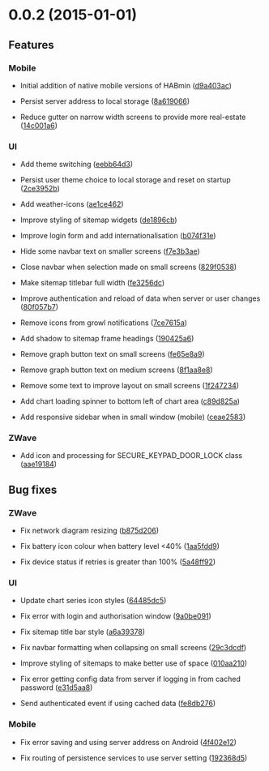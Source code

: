 # 0.0.2 (2015-01-01)

## Features
### Mobile

*  Initial addition of native mobile versions of HABmin ([d9a403ac](git@github.com:cdjackson/HABmin2/commit/d9a403ac))

* Persist server address to local storage ([8a619066](git@github.com:cdjackson/HABmin2/commit/8a619066))

* Reduce gutter on narrow width screens to provide more real-estate ([14c001a6](git@github.com:cdjackson/HABmin2/commit/14c001a6))

### UI

* Add theme switching ([eebb64d3](git@github.com:cdjackson/HABmin2/commit/eebb64d3))

* Persist user theme choice to local storage and reset on startup ([2ce3952b](git@github.com:cdjackson/HABmin2/commit/2ce3952b))

* Add weather-icons ([ae1ce462](git@github.com:cdjackson/HABmin2/commit/ae1ce462))

* Improve styling of sitemap widgets ([de1896cb](git@github.com:cdjackson/HABmin2/commit/de1896cb))

* Improve login form and add internationalisation ([b074f31e](git@github.com:cdjackson/HABmin2/commit/b074f31e))

* Hide some navbar text on smaller screens ([f7e3b3ae](git@github.com:cdjackson/HABmin2/commit/f7e3b3ae))

* Close navbar when selection made on small screens ([829f0538](git@github.com:cdjackson/HABmin2/commit/829f0538))

* Make sitemap titlebar full width ([fe3256dc](git@github.com:cdjackson/HABmin2/commit/fe3256dc))

* Improve authentication and reload of data when server or user changes ([80f057b7](git@github.com:cdjackson/HABmin2/commit/80f057b7))

* Remove icons from growl notifications ([7ce7615a](git@github.com:cdjackson/HABmin2/commit/7ce7615a))

* Add shadow to sitemap frame headings ([190425a6](git@github.com:cdjackson/HABmin2/commit/190425a6))

* Remove graph button text on small screens ([fe65e8a9](git@github.com:cdjackson/HABmin2/commit/fe65e8a9))

* Remove graph button text on medium screens ([8f1aa8e8](git@github.com:cdjackson/HABmin2/commit/8f1aa8e8))

* Remove some text to improve layout on small screens ([1f247234](git@github.com:cdjackson/HABmin2/commit/1f247234))

* Add chart loading spinner to bottom left of chart area ([c89d825a](git@github.com:cdjackson/HABmin2/commit/c89d825a))

* Add responsive sidebar when in small window (mobile) ([ceae2583](git@github.com:cdjackson/HABmin2/commit/ceae2583))

### ZWave

* Add icon and processing for SECURE_KEYPAD_DOOR_LOCK class ([aae19184](git@github.com:cdjackson/HABmin2/commit/aae19184))



## Bug fixes
### ZWave

* Fix network diagram resizing ([b875d206](git@github.com:cdjackson/HABmin2/commit/b875d206))

* Fix battery icon colour when battery level <40% ([1aa5fdd9](git@github.com:cdjackson/HABmin2/commit/1aa5fdd9))

* Fix device status if retries is greater than 100% ([5a48ff92](git@github.com:cdjackson/HABmin2/commit/5a48ff92))

### UI

* Update chart series icon styles ([64485dc5](git@github.com:cdjackson/HABmin2/commit/64485dc5))

* Fix error with login and authorisation window ([9a0be091](git@github.com:cdjackson/HABmin2/commit/9a0be091))

* Fix sitemap title bar style ([a6a39378](git@github.com:cdjackson/HABmin2/commit/a6a39378))

* Fix navbar formatting when collapsing on small screens ([29c3dcdf](git@github.com:cdjackson/HABmin2/commit/29c3dcdf))

* Improve styling of sitemaps to make better use of space ([010aa210](git@github.com:cdjackson/HABmin2/commit/010aa210))

* Fix error getting config data from server if logging in from cached password ([e31d5aa8](git@github.com:cdjackson/HABmin2/commit/e31d5aa8))

* Send authenticated event if using cached data ([fe8db276](git@github.com:cdjackson/HABmin2/commit/fe8db276))

### Mobile

* Fix error saving and using server address on Android ([4f402e12](git@github.com:cdjackson/HABmin2/commit/4f402e12))

* Fix routing of persistence services to use server setting ([192368d5](git@github.com:cdjackson/HABmin2/commit/192368d5))




